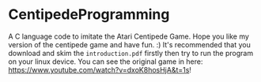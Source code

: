 # CentipedeProgramming
A C language code to imitate the Atari Centipede Game.
Hope you like my version of the centipede game and have fun. :)
It's recommended that you download and skim the `introduction.pdf` firstly then try to run the program on your linux device.
You can see the original game in here: https://www.youtube.com/watch?v=dxoK8hosHjA&t=1s!
